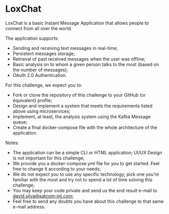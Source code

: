 # LoxChat

LoxChat is a basic Instant Message Application that allows people to connect from all over the world.

The application supports:

- Sending and receiving text messages in real-time;
- Persistent messages storage;
- Retrieval of past received messages when the user was offline;
- Basic analysis on to whom a given person talks to the most (based on the number of messages);
- OAuth 2.0 Authentication.

For this challenge, we expect you to:

- Fork or clone the repository of this challenge to your GitHub (or equivalent) profile;
- Design and implement a system that meets the requirements listed above using microservices; 
- Implement, at least, the analysis system using the Kafka Message queue;
- Create a final docker-compose file with the whole architecture of the application.

Notes:

- The application can be a simple CLI or HTML application; UI/UX Design is not important for this challenge;
- We provide you a docker-compose.yml file for you to get started. Feel free to change it according to your needs;
- We do not expect you to use any specific technology; pick one you’re familiar with the most and try not to spend a lot of time solving this challenge;
- You may keep your code private and send us the end result e-mail to david.silva@satcom-int.com;
- Feel free to send any doubts you have about this challenge to that same e-mail address.

